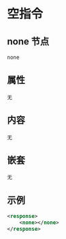 # 空指令
<!-- toc -->

## none 节点

```
none
```

## 属性
    无

## 内容
    无

## 嵌套
    无
    
## 示例

```xml
<response>
    <none></none>
</response>
```    
    
